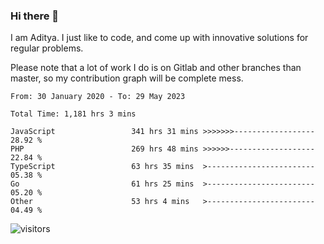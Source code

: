 ### Hi there 👋

I am Aditya. I just like to code, and come up with innovative solutions for regular problems.

Please note that a lot of work I do is on Gitlab and other branches than master, so my contribution graph will be complete mess.

<!--START_SECTION:waka-->

```text
From: 30 January 2020 - To: 29 May 2023

Total Time: 1,181 hrs 3 mins

JavaScript                 341 hrs 31 mins >>>>>>>------------------   28.92 %
PHP                        269 hrs 48 mins >>>>>>-------------------   22.84 %
TypeScript                 63 hrs 35 mins  >------------------------   05.38 %
Go                         61 hrs 25 mins  >------------------------   05.20 %
Other                      53 hrs 4 mins   >------------------------   04.49 %
```

<!--END_SECTION:waka-->

![visitors](https://visitor-badge.glitch.me/badge?page_id=BrainBuzzer.visitor-badge&left_color=green&right_color=red)

